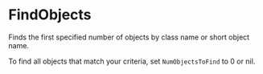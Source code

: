 # FindObjects

Finds the first specified number of objects by class name or short object name.

To find all objects that match your criteria, set `NumObjectsToFind` to 0 or nil.